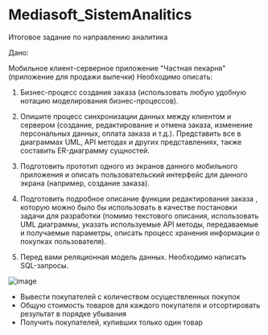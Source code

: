# Mediasoft_SistemAnalitics
Итоговое задание по направлению аналитика

Дано:

Мобильное клиент-серверное приложение "Частная пекарня" (приложение для продажи выпечки)
Необходимо описать:

1. Бизнес-процесс создания заказа (использовать любую удобную нотацию моделирования бизнес-процессов).

2. Опишите процесс синхронизации данных между клиентом и сервером
(создание, редактирование и отмена заказа, изменение персональных данных, оплата заказа и т.д.). Представить все в диаграммах UML, API методах и других представлениях, также составить ER-диаграмму сущностей.

3. Подготовить прототип одного из экранов данного мобильного приложения и описать пользовательский интерфейс для данного экрана (например, создание заказа).

4. Подготовить подробное описание функции редактирования заказа , которую можно было бы использовать в качестве постановки задачи для разработки (помимо текстового описания, использовать UML диаграммы, указать используемые API методы, передаваемые и получаемые параметры, описать процесс хранения информации о покупках пользователя).

5. Перед вами реляционная модель данных. Необходимо написать SQL-запросы.

![image](https://github.com/PolinaKrp/Mediasoft_SistemAnalitics/assets/114875941/0228dcbc-2561-4e7c-a417-cd1de4a87478)

- Вывести покупателей с количеством осуществленных покупок
- Общую стоимость товаров для каждого покупателя и отсортировать результат в порядке убывания
- Получить покупателей, купивших только один товар
